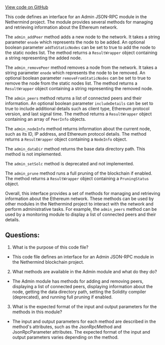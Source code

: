[View code on GitHub](https://github.com/nethermindeth/nethermind/Nethermind.JsonRpc/Modules/Admin/IAdminRpcModule.cs)

This code defines an interface for an Admin JSON-RPC module in the Nethermind project. The module provides several methods for managing and retrieving information about the Ethereum network. 

The `admin_addPeer` method adds a new node to the network. It takes a string parameter `enode` which represents the node to be added. An optional boolean parameter `addToStaticNodes` can be set to true to add the node to the static nodes list. The method returns a `ResultWrapper` object containing a string representing the added node.

The `admin_removePeer` method removes a node from the network. It takes a string parameter `enode` which represents the node to be removed. An optional boolean parameter `removeFromStaticNodes` can be set to true to remove the node from the static nodes list. The method returns a `ResultWrapper` object containing a string representing the removed node.

The `admin_peers` method returns a list of connected peers and their information. An optional boolean parameter `includeDetails` can be set to true to include additional details such as client type, Ethereum protocol version, and last signal time. The method returns a `ResultWrapper` object containing an array of `PeerInfo` objects.

The `admin_nodeInfo` method returns information about the current node, such as its ID, IP address, and Ethereum protocol details. The method returns a `ResultWrapper` object containing a `NodeInfo` object.

The `admin_dataDir` method returns the base data directory path. This method is not implemented.

The `admin_setSolc` method is deprecated and not implemented.

The `admin_prune` method runs a full pruning of the blockchain if enabled. The method returns a `ResultWrapper` object containing a `PruningStatus` object.

Overall, this interface provides a set of methods for managing and retrieving information about the Ethereum network. These methods can be used by other modules in the Nethermind project to interact with the network and perform administrative tasks. For example, the `admin_peers` method can be used by a monitoring module to display a list of connected peers and their details.
## Questions: 
 1. What is the purpose of this code file?
- This code file defines an interface for an Admin JSON-RPC module in the Nethermind blockchain project.

2. What methods are available in the Admin module and what do they do?
- The Admin module has methods for adding and removing peers, displaying a list of connected peers, displaying information about the node, getting the data directory path, setting the Solidity compiler (deprecated), and running full pruning if enabled.

3. What is the expected format of the input and output parameters for the methods in this module?
- The input and output parameters for each method are described in the method's attributes, such as the JsonRpcMethod and JsonRpcParameter attributes. The expected format of the input and output parameters varies depending on the method.